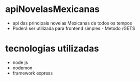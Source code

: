 # apiNovelasMexicanas
- api das principais novelas Mexicanas de todos os tempos
- Poderá ser utilizada para frontend simples - Metodo /GETS

# tecnologias utilizadas
  * node js
  * nodemon
  * framework express
